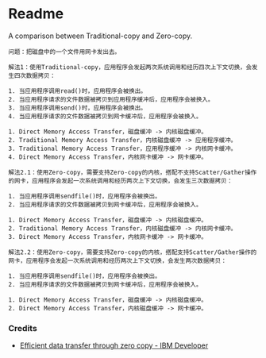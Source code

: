 # Readme
A comparison between Traditional-copy and Zero-copy.

```
问题：把磁盘中的一个文件用网卡发出去。
```

```
解法1：使用Traditional-copy，应用程序会发起两次系统调用和经历四次上下文切换，会发生四次数据拷贝：

1. 当应用程序调用read()时，应用程序会被换出。
2. 当应用程序请求的文件数据被拷贝到应用程序缓冲后，应用程序会被换入。
3. 当应用程序调用send()时，应用程序会被换出。
4. 当应用程序请求的文件数据被拷贝到网卡缓冲后，应用程序会被换入。

1. Direct Memory Access Transfer，磁盘缓冲 -> 内核磁盘缓冲。
2. Traditional Memory Access Transfer，内核磁盘缓冲 -> 应用程序缓冲。
3. Traditional Memory Access Transfer，应用程序缓冲 -> 内核网卡缓冲。
4. Direct Memory Access Transfer，内核网卡缓冲 -> 网卡缓冲。
```

```
解法2.1：使用Zero-copy，需要支持Zero-copy的内核，搭配不支持Scatter/Gather操作的网卡，应用程序会发起一次系统调用和经历两次上下文切换，会发生三次数据拷贝：

1. 当应用程序调用sendfile()时，应用程序会被换出。
2. 当应用程序请求的文件数据被拷贝到网卡缓冲后，应用程序会被换入。

1. Direct Memory Access Transfer，磁盘缓冲 -> 内核磁盘缓冲。
2. Traditional Memory Access Transfer，内核磁盘缓冲 -> 内核网卡缓冲。
3. Direct Memory Access Transfer，内核网卡缓冲 -> 网卡缓冲。
```

```
解法2.2：使用Zero-copy，需要支持Zero-copy的内核，搭配支持Scatter/Gather操作的网卡，应用程序会发起一次系统调用和经历两次上下文切换，会发生两次数据拷贝：

1. 当应用程序调用sendfile()时，应用程序会被换出。
2. 当应用程序请求的文件数据被拷贝到网卡缓冲后，应用程序会被换入。

1. Direct Memory Access Transfer，磁盘缓冲 -> 内核磁盘缓冲。
2. Direct Memory Access Transfer，内核磁盘缓冲 -> 网卡缓冲。
```

### Credits
- [Efficient data transfer through zero copy - IBM Developer](https://developer.ibm.com/articles/j-zerocopy)
